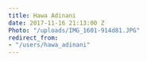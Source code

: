 ```yaml
---
title: Hawa Adinani
date: 2017-11-16 21:13:00 Z
Photo: "/uploads/IMG_1601-914d81.JPG"
redirect_from:
- "/users/hawa_adinani"
---
```


